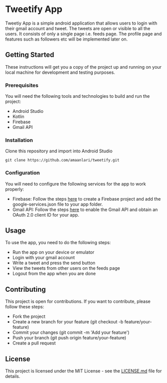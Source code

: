 # Tweetify App

Tweetiy App is a simple android application that allows users to login with their gmail account and tweet. The tweets are open or visible to all the users. It consists of only a single page i.e. feeds page. The profile page and features such as followers etc will be implemented later on.

## Getting Started

These instructions will get you a copy of the project up and running on your local machine for development and testing purposes.

### Prerequisites

You will need the following tools and technologies to build and run the project:

- Android Studio
- Kotlin
- Firebase
- Gmail API

### Installation

Clone this repository and import into Android Studio

``` git clone https://github.com/amaanlari/tweetify.git ```


### Configuration

You will need to configure the following services for the app to work properly:

- Firebase: Follow the steps [here](https://www.freecodecamp.org/news/how-to-write-a-good-readme-file/) to create a Firebase project and add the google-services.json file to your app folder.
- Gmail API: Follow the steps [here](https://gist.github.com/framundo/fb7d75a0176f7be2b02e) to enable the Gmail API and obtain an OAuth 2.0 client ID for your app.

## Usage

To use the app, you need to do the following steps:

- Run the app on your device or emulator
- Login with your gmail account
- Write a tweet and press the send button
- View the tweets from other users on the feeds page
- Logout from the app when you are done

## Contributing

This project is open for contributions. If you want to contribute, please follow these steps:

- Fork the project
- Create a new branch for your feature (git checkout -b feature/your-feature)
- Commit your changes (git commit -m 'Add your feature')
- Push your branch (git push origin feature/your-feature)
- Create a pull request

## License

This project is licensed under the MIT License - see the [LICENSE.md](https://www.appsmith.com/blog/write-a-great-readme) file for details.

